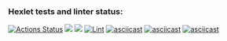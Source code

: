 ### Hexlet tests and linter status:
[![Actions Status](https://github.com/Pavelvl21/frontend-project-lvl1/workflows/hexlet-check/badge.svg)](https://github.com/Pavelvl21/frontend-project-lvl1/actions)
<a href="https://codeclimate.com/github/codeclimate/codeclimate/maintainability"><img src="https://api.codeclimate.com/v1/badges/a99a88d28ad37a79dbf6/maintainability" /></a>
<a href="https://codeclimate.com/github/codeclimate/codeclimate/test_coverage"><img src="https://api.codeclimate.com/v1/badges/a99a88d28ad37a79dbf6/test_coverage" /></a>
[![Lint](https://github.com/Pavelvl21/frontend-project-lvl1/actions/workflows/eslint.yml/badge.svg)](https://github.com/Pavelvl21/frontend-project-lvl1/actions/workflows/eslint.yml)
[![asciicast](https://asciinema.org/a/LevyLtdWFSi412PnPbcyMyGwJ.svg)](https://asciinema.org/a/LevyLtdWFSi412PnPbcyMyGwJ)
[![asciicast](https://asciinema.org/a/sMi4Sd1o2dPyiQ41t5uE6aZON.svg)](https://asciinema.org/a/sMi4Sd1o2dPyiQ41t5uE6aZON)
[![asciicast](https://asciinema.org/a/FRWjcdxoU1HD1KLuqzuSBgYzw.svg)](https://asciinema.org/a/FRWjcdxoU1HD1KLuqzuSBgYzw)